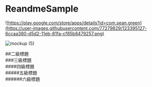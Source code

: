 # ReandmeSample
![https://play.google.com/store/apps/details?id=com.sean.green](https://user-images.githubusercontent.com/77279829/123395127-6ccaa380-d5d2-11eb-81fa-cf85b8479257.png)

![mockup (5)](https://user-images.githubusercontent.com/77279829/123379682-0f7a2680-d5c1-11eb-9761-3fad81611e56.png)



##二級標題  
###三級標題  
####四級標題  
#####五級標題  
######六級標題  
